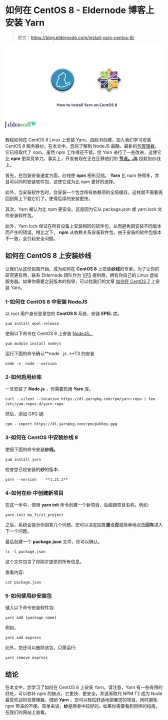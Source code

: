 # 如何在 CentOS 8 - Eldernode 博客上安装 Yarn

> 原文：<https://blog.eldernode.com/install-yarn-centos-8/>

![How to install Yarn on CentOS 8](img/9dbcf0d7a9bc487df7f53c8e4b7b66fa.png)

教程如何在 CentOS 8 Linux 上安装 Yarn。由脸书创建，加入我们学习安装 CentOS 8 服务器纱。在本文中，您将了解到 NodeJS 最酷、最新的[包管理器](https://en.wikipedia.org/wiki/Package_manager)，它已经取代了 npm。虽然 npm 工作得还不错，但 Yarn 进行了一些改进，这使它比 **npm** 更具竞争力。事实上，开发者现在正在迁移他们的 [**节点。JS**](https://eldernode.com/install-node-js-on-debian-10/) 投射到纱线上。

首先，在包装安装速度方面，纱线使 **npm** 相形见绌。 **Yarn** 比 npm 快得多，并且可以同时安装软件包，这使它成为比 npm 更好的选择。

此外，当安装软件包时，会安装一个包含所有依赖项的全局缓存。这样就不需要再回到网上下载它们了，使得后续的安装更快。

其次，Yarn 被认为比 npm 更安全。这是因为它从 package.json 或 yarn.lock 文件安装软件包。

此外，Yarn.lock 保证在所有设备上安装相同的软件包，从而避免因安装不同版本而产生的错误。相比之下， **npm** 从依赖关系安装软件包，由于安装的软件包版本不一致，会引起安全问题。

## 如何在 CentOS 8 上安装纱线

让我们从这份指南开始，成为如何在 **CentOS 8** 上安装**纱线**的专家。为了让你的研究更有用，联系 Eldernode 团队作为 [VPS](https://eldernode.com/centos-vps/) 提供商，拥有你自己的 Linux 虚拟服务器。如果你需要之前版本的指导，可以找我们的文章 [如何在 CentOS 7](https://blog.eldernode.com/install-yarn-centos-7/) 上安装 Yarn。

### 1-如何在 CentOS 8 中安装 NodeJS

以 root 用户身份登录您的 **CentOS 8** 系统，安装 **EPEL** 库。

```
yum install epel-release
```

使用以下命令在 CentOS 8 上安装 [NodeJS。](https://blog.eldernode.com/install-node-js-centos-8/)

```
yum module install nodejs
```

运行下面的命令确认**node . js .**T3 的安装

```
node -v  node --version
```

### 2-如何启用纱库

一旦安装了 **Node.js** ，你需要启用 **Yarn** 库。

```
curl --silent --location https://dl.yarnpkg.com/rpm/yarn.repo | tee /etc/yum.repos.d/yarn.repo 
```

然后，添加 GPG 键:

```
rpm --import https://dl.yarnpkg.com/rpm/pubkey.gpg 
```

### 3-如何在 CentOS 中安装纱线 8

使用下面的命令安装**纱线。**

```
yum install yarn
```

检查您已经安装的**纱**的版本:

```
yarn --version    **1.21.1**
```

### 4-如何在纱 中创建新项目

在这一步中，使用 **yarn init** 命令创建一个新项目，后面跟项目名称。例如:

```
yarn init my_first_project
```

之后，系统会提示你回答几个问题。您可以决定回答**是**或**否**或简单地点击**回车**进入下一个问题。

最后创建一个 **package.json** 文件，你可以确认。

```
ls -l package.json
```

这个文件包含了你刚才提供的所有信息。

查看内容:

```
cat package.json
```

### 5-如何使用纱安装包

键入以下命令安装软件包:

```
yarn add [package_name]
```

例如，

```
yarn add express
```

此外，您还可以删除该包，只需运行:

```
yarn remove express
```

## 结论

在本文中，您学习了如何在 CentOS 8 上安装 Yarn。请注意，Yarn 有一些有用的好处，可以弥补 npm 的缺点。它更快、更安全，并逐渐取代 NPM T2 成为 Node 最受欢迎的包管理器。借助 **Yarn** ，您可以轻松舒适地部署您的项目，同时避免 npm 带来的不便。简单来说，**纱**是两者中较好的。如果你需要看到同样的指南，在我们的网站上查看。
